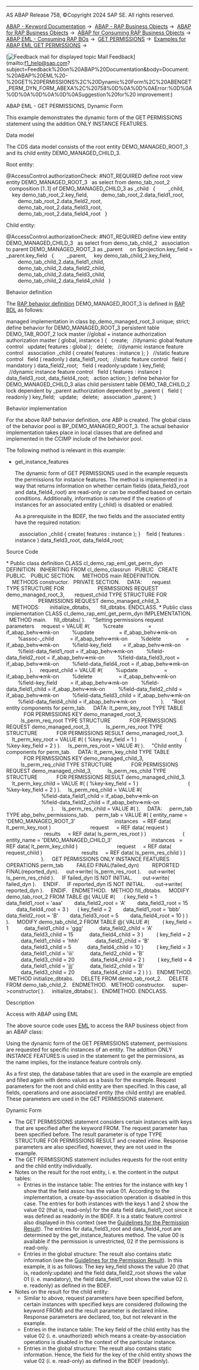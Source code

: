   

* * *

AS ABAP Release 758, ©Copyright 2024 SAP SE. All rights reserved.

[ABAP - Keyword Documentation](javascript:call_link\('abenabap.htm'\)) →  [ABAP - RAP Business Objects](javascript:call_link\('abenabap_rap.htm'\)) →  [ABAP for RAP Business Objects](javascript:call_link\('abenabap_for_rap_bos.htm'\)) →  [ABAP for Consuming RAP Business Objects](javascript:call_link\('abenabap_consume_rap_bos.htm'\)) →  [ABAP EML - Consuming RAP BOs](javascript:call_link\('abeneml.htm'\)) →  [GET PERMISSIONS](javascript:call_link\('abapget_permissions.htm'\)) →  [Examples for ABAP EML GET PERMISSIONS](javascript:call_link\('abenget_permissions_abexas.htm'\)) → 

 [![](Mail.gif?object=Mail.gif "Feedback mail for displayed topic") Mail Feedback](mailto:f1_help@sap.com?subject=Feedback%20on%20ABAP%20Documentation&body=Document:%20ABAP%20EML%20-%20GET%20PERMISSIONS%2C%20Dynamic%20Form%2C%20ABENGET_PERM_DYN_FORM_ABEXA%2C%20758%0D%0A%0D%0AError:%0D%0A%0D%0A%0D%0A%0D%0ASuggestion%20for%20
improvement:)

ABAP EML - GET PERMISSIONS, Dynamic Form

This example demonstrates the dynamic form of the GET PERMISSIONS statement using the addition ONLY INSTANCE FEATURES.

Data model

The CDS data model consists of the root entity DEMO\_MANAGED\_ROOT\_3 and its child entity DEMO\_MANAGED\_CHILD\_3.

Root entity:

@AccessControl.authorizationCheck: #NOT\_REQUIRED
define root view entity DEMO\_MANAGED\_ROOT\_3
  as select from demo\_tab\_root\_2
  composition \[1..1\] of DEMO\_MANAGED\_CHILD\_3 as \_child
  {
        \_child,
    key demo\_tab\_root\_2.key\_field,
        demo\_tab\_root\_2.data\_field1\_root,
        demo\_tab\_root\_2.data\_field2\_root,
        demo\_tab\_root\_2.data\_field3\_root,
        demo\_tab\_root\_2.data\_field4\_root
  }

Child entity:

@AccessControl.authorizationCheck: #NOT\_REQUIRED
define view entity DEMO\_MANAGED\_CHILD\_3
  as select from demo\_tab\_child\_2
  association to parent DEMO\_MANAGED\_ROOT\_3 as \_parent  
  on $projection.key\_field = \_parent.key\_field
  {
        \_parent,
    key demo\_tab\_child\_2.key\_field,
        demo\_tab\_child\_2.data\_field1\_child,
        demo\_tab\_child\_2.data\_field2\_child,
        demo\_tab\_child\_2.data\_field3\_child,
        demo\_tab\_child\_2.data\_field4\_child
  }

Behavior definition

The [RAP behavior definition](javascript:call_link\('abencds_behavior_definition_glosry.htm'\) "Glossary Entry") DEMO\_MANAGED\_ROOT\_3 is defined in [RAP BDL](javascript:call_link\('abencds_bdl_glosry.htm'\) "Glossary Entry") as follows:

managed implementation in class bp\_demo\_managed\_root\_3 unique;
strict;
define behavior for DEMO\_MANAGED\_ROOT\_3
persistent table DEMO\_TAB\_ROOT\_2
lock master
//global + instance authorization
authorization master ( global, instance )
{
  create;
  //dynamic global feature control
  update( features : global );
  delete;
  //dynamic instance feature control
  association \_child { create( features : instance ); }
  //static feature control
  field ( readonly ) data\_field1\_root;
  //static feature control
  field ( mandatory ) data\_field2\_root;
  field ( readonly:update ) key\_field;
  //dynamic instance feature control
  field ( features : instance ) data\_field3\_root, data\_field4\_root;
  action action;
}
define behavior for DEMO\_MANAGED\_CHILD\_3 alias child
persistent table DEMO\_TAB\_CHILD\_2
lock dependent by \_parent
authorization dependent by \_parent
{
  field ( readonly ) key\_field;
  update;
  delete;
  association \_parent;
}

Behavior implementation

For the above RAP behavior definition, one ABP is created. The global class of the behavior pool is BP\_DEMO\_MANAGED\_ROOT\_3. The actual behavior implementation takes place in local classes that are defined and implemented in the CCIMP include of the behavior pool.

The following method is relevant in this example:

-   get\_instance\_features
    
    The dynamic form of GET PERMISSIONS used in the example requests the permissions for instance features. The method is implemented in a way that returns information on whether certain fields (data\_field3\_root and data\_field4\_root) are read-only or can be modified based on certain conditions. Additionally, information is returned if the creation of instances for an associated entity (\_child) is disabled or enabled.
    
    As a prerequisite in the BDEF, the two fields and the associated entity have the required notation:
    
       association \_child { create( features : instance ); }
       field ( features : instance ) data\_field3\_root, data\_field4\_root;
    

Source Code   

\* Public class definition
CLASS cl\_demo\_rap\_eml\_get\_perm\_dyn DEFINITION
  INHERITING FROM cl\_demo\_classrun
  PUBLIC
  CREATE PUBLIC.
  PUBLIC SECTION.
    METHODS main REDEFINITION.
    METHODS constructor.
  PRIVATE SECTION.
    DATA:
      request       TYPE STRUCTURE FOR
                      PERMISSIONS REQUEST demo\_managed\_root\_3,
      request\_child TYPE STRUCTURE FOR
                      PERMISSIONS REQUEST demo\_managed\_child\_3.
    METHODS:
      initialize\_dbtabs,
      fill\_dbtabs.
ENDCLASS.
\* Public class implementation
CLASS cl\_demo\_rap\_eml\_get\_perm\_dyn IMPLEMENTATION.
  METHOD main.
    fill\_dbtabs( ).
    "Setting permissions request parameters
    request = VALUE #(
        %create                 = if\_abap\_behv=>mk-on
        %update                 = if\_abap\_behv=>mk-on
        %assoc-\_child           = if\_abap\_behv=>mk-on
        %delete                 = if\_abap\_behv=>mk-on
        %field-key\_field        = if\_abap\_behv=>mk-on
        %field-data\_field1\_root = if\_abap\_behv=>mk-on
        %field-data\_field2\_root = if\_abap\_behv=>mk-on
        %field-data\_field3\_root = if\_abap\_behv=>mk-on
        %field-data\_field4\_root = if\_abap\_behv=>mk-on
                ).
    request\_child = VALUE #(
        %update                  = if\_abap\_behv=>mk-on
        %delete                  = if\_abap\_behv=>mk-on
        %field-key\_field         = if\_abap\_behv=>mk-on
        %field-data\_field1\_child = if\_abap\_behv=>mk-on
        %field-data\_field2\_child = if\_abap\_behv=>mk-on
        %field-data\_field3\_child = if\_abap\_behv=>mk-on
        %field-data\_field4\_child = if\_abap\_behv=>mk-on
                ).
    "Root entity components for perm\_tab.
    DATA: lt\_perm\_key\_root TYPE TABLE
            FOR PERMISSIONS KEY demo\_managed\_root\_3,
          ls\_perm\_req\_root TYPE STRUCTURE
            FOR PERMISSIONS REQUEST demo\_managed\_root\_3,
          ls\_perm\_res\_root TYPE STRUCTURE
            FOR PERMISSIONS RESULT demo\_managed\_root\_3.
    lt\_perm\_key\_root = VALUE #( ( %key-key\_field = 1 )
                                ( %key-key\_field = 2 ) ).
    ls\_perm\_res\_root = VALUE #( ).
    "Child entity components for perm\_tab.
    DATA: lt\_perm\_key\_child TYPE TABLE
            FOR PERMISSIONS KEY demo\_managed\_child\_3,
          ls\_perm\_req\_child TYPE STRUCTURE
            FOR PERMISSIONS REQUEST demo\_managed\_child\_3,
          ls\_perm\_res\_child TYPE STRUCTURE
            FOR PERMISSIONS RESULT demo\_managed\_child\_3.
    lt\_perm\_key\_child = VALUE #( ( %key-key\_field = 1 )
                                 ( %key-key\_field = 2 ) ).
    ls\_perm\_req\_child = VALUE #(
                        %field-data\_field1\_child = if\_abap\_behv=>mk-on
                        %field-data\_field2\_child = if\_abap\_behv=>mk-on
                               ).
    ls\_perm\_res\_child = VALUE #( ).
    DATA:
    perm\_tab TYPE abp\_behv\_permissions\_tab.
    perm\_tab = VALUE #( ( entity\_name = 'DEMO\_MANAGED\_ROOT\_3'
                          instances   = REF data( lt\_perm\_key\_root )
                          request     = REF data( request )
                          results     = REF data( ls\_perm\_res\_root ) )
                        ( entity\_name = 'DEMO\_MANAGED\_CHILD\_3'
                          instances   = REF data( lt\_perm\_key\_child )
                          request     = REF data( request\_child )
                          results     = REF data( ls\_perm\_res\_child ) )
                        ).
    GET PERMISSIONS ONLY INSTANCE FEATURES OPERATIONS perm\_tab
        FAILED FINAL(failed\_dyn)
        REPORTED FINAL(reported\_dyn).
    out->write( ls\_perm\_res\_root ).
    out->write( ls\_perm\_res\_child ).
    IF failed\_dyn IS NOT INITIAL.
      out->write( failed\_dyn ).
    ENDIF.
    IF reported\_dyn IS NOT INITIAL.
      out->write( reported\_dyn ).
    ENDIF.
  ENDMETHOD.
  METHOD fill\_dbtabs.
    MODIFY demo\_tab\_root\_2 FROM TABLE @( VALUE #(
     ( key\_field = 1
       data\_field1\_root = 'aaa'
       data\_field2\_root = 'A'
       data\_field3\_root = 15
       data\_field4\_root = 3 )
     ( key\_field = 2
       data\_field1\_root = 'bbb'
       data\_field2\_root = 'B'
       data\_field3\_root = 5
       data\_field4\_root = 10 ) ) ).
    MODIFY demo\_tab\_child\_2 FROM TABLE @( VALUE #(
        ( key\_field = 1
          data\_field1\_child = 'ggg'
          data\_field2\_child = 'A'
          data\_field3\_child = 15
          data\_field4\_child = 3 )
        ( key\_field = 2
          data\_field1\_child = 'hhh'
          data\_field2\_child = 'B'
          data\_field3\_child = 5
          data\_field4\_child = 10 )
        ( key\_field = 3
          data\_field1\_child = 'iii'
          data\_field2\_child = 'B'
          data\_field3\_child = 20
          data\_field4\_child = 2 )
        ( key\_field = 4
          data\_field1\_child = 'jjj'
          data\_field2\_child = 'B'
          data\_field3\_child = 20
          data\_field4\_child = 2 ) ) ).
  ENDMETHOD.
  METHOD initialize\_dbtabs.
    DELETE FROM demo\_tab\_root\_2.
    DELETE FROM demo\_tab\_child\_2.
  ENDMETHOD.
  METHOD constructor.
    super->constructor( ).
    initialize\_dbtabs( ).
  ENDMETHOD.
ENDCLASS.

Description   

Access with ABAP using EML

The above source code uses [EML](javascript:call_link\('abeneml_glosry.htm'\) "Glossary Entry") to access the RAP business object from an ABAP class:

Using the dynamic form of the GET PERMISSIONS statement, permissions are requested for specific instances of an entity. The addition ONLY INSTANCE FEATURES is used in the statement to get the permissions, as the name implies, for the instance feature controls only.

As a first step, the database tables that are used in the example are emptied and filled again with demo values as a basis for the example. Request parameters for the root and child entity are then specified. In this case, all fields, operations and one associated entity (the child entity) are enabled. These parameters are used in the GET PERMISSIONS statement.

Dynamic Form

-   The GET PERMISSIONS statement considers certain instances with keys that are specified after the keyword FROM. The request parameter has been specified before. The result parameter is of type TYPE STRUCTURE FOR PERMISSIONS RESULT and created inline. Response parameters are also specified, however, they are not used in the example.
-   The GET PERMISSIONS statement includes requests for the root entity and the child entity individually.
-   Notes on the result for the root entity, i. e. the content in the output tables:
    -   Entries in the instance table: The entries for the instance with key 1 show that the field assoc has the value 01. According to the implementation, a create-by-association operation is disabled in this case. The entries for both instances with the keys 1 and 2 show the value 02 (that is, read-only) for the data field data\_field1\_root since it was defined as readonly in the BDEF. It is a static feature control also displayed in this context (see the [Guidelines for the Permission Result](javascript:call_link\('abapget_permissions_rules.htm'\))). The entries for data\_field3\_root and data\_field4\_root are determined by the get\_instance\_features method. The value 00 is available if the permission is unrestricted, 02 if the permissions is read-only.
    -   Entries in the global structure: The result also contains static information (see the [Guidelines for the Permission Result](javascript:call_link\('abapget_permissions_rules.htm'\))). In this example, it is as follows: The key key\_field shows the value 20 (that is, readonly:update) and the field data\_field2\_root shows the value 01 (i. e. mandatory), the field data\_field1\_root shows the value 02 (i. e. readonly) as defined in the BDEF.
-   Notes on the result for the child entity:
    -   Similar to above, request parameters have been specified before, certain instances with specified keys are considered (following the keyword FROM) and the result parameter is declared inline. Response parameters are declared, too, but not relevant in the example.
    -   Entries in the instance table: The key field of the child entity has the value 02 (i. e. unauthorized) which means a create-by-association operations is disabled in the context of the particular instance.
    -   Entries in the global structure: The result also contains static information. Hence, the field for the key of the child entity shows the value 02 (i. e. read-only) as defined in the BDEF (readonly).